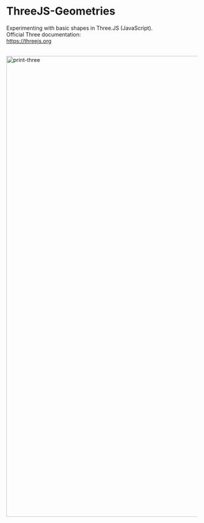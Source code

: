 # ThreeJS-Geometries
Experimenting with basic shapes in Three.JS (JavaScript).<br>
Official Three documentation:<br>
https://threejs.org<br><br>

<img width="982" height="1214" alt="print-three" src="https://github.com/user-attachments/assets/4c92d765-46f0-455a-9b5a-b7e52eaa6f23" />

